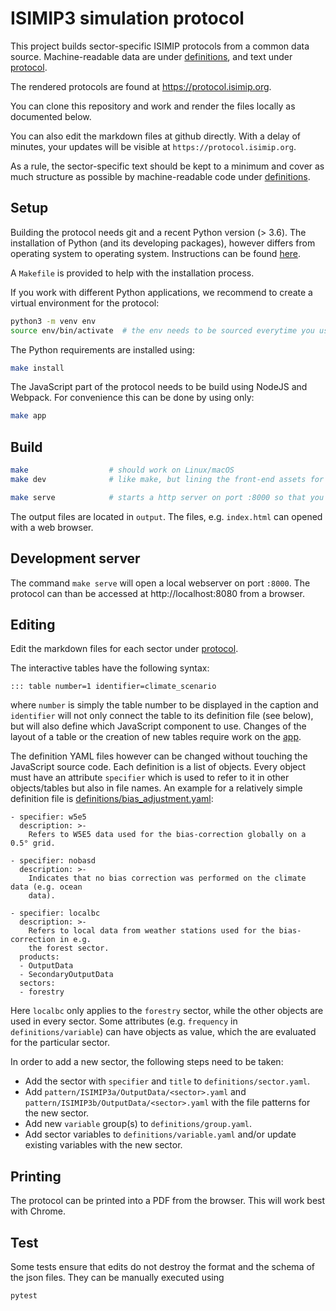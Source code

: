 ISIMIP3 simulation protocol
===========================

This project builds sector-specific ISIMIP protocols from a common data source.
Machine-readable data are under [definitions](definitions/), and text under [protocol](protocol/).

The rendered protocols are found at https://protocol.isimip.org.

You can clone this repository and work and render the files locally as documented below.

You can also edit the markdown files at github directly. With a delay of minutes,
your updates will be visible at `https://protocol.isimip.org`.

As a rule, the sector-specific text should be kept to a minimum and cover
as much structure as possible by machine-readable code under [definitions](definitions/).

Setup
-----

Building the protocol needs git and a recent Python version (> 3.6). The installation of Python (and its developing packages), however differs from operating system to operating system. Instructions can be found [here](https://github.com/ISI-MIP/isimip-qc/blob/main/README.md#prerequisites).

A `Makefile` is provided to help with the installation process.

If you work with different Python applications, we recommend to create a virtual environment for the protocol:

```bash
python3 -m venv env
source env/bin/activate  # the env needs to be sourced everytime you use a new terminal
```

The Python requirements are installed using:

```bash
make install
```

The JavaScript part of the protocol needs to be build using NodeJS and Webpack. For convenience this can be done by using only:

```bash
make app
```


Build
-----

```bash
make                  # should work on Linux/macOS
make dev              # like make, but lining the front-end assets for development

make serve            # starts a http server on port :8000 so that you can access the protocol in your browser
```

The output files are located in `output`. The files, e.g. `index.html` can opened with a web browser.


Development server
------------------

The command `make serve` will open a local webserver on port `:8000`. The protocol can than be accessed at http://localhost:8080 from a browser.


Editing
-------

Edit the markdown files for each sector under [protocol](protocol).

The interactive tables have the following syntax:

```
::: table number=1 identifier=climate_scenario
```

where `number` is simply the table number to be displayed in the caption and `identifier` will not only connect the table to its definition file (see below), but will also define which JavaScript component to use. Changes of the layout of a table or the creation of new tables require work on the [app](app).

The definition YAML files however can be changed without touching the JavaScript source code. Each definition is a list of objects. Every object must have an attribute `specifier` which is used to refer to it in other objects/tables but also in file names. An example for a relatively simple definition file is [definitions/bias_adjustment.yaml](definitions/bias_adjustment.yaml):

```
- specifier: w5e5
  description: >-
    Refers to W5E5 data used for the bias-correction globally on a 0.5° grid.

- specifier: nobasd
  description: >-
    Indicates that no bias correction was performed on the climate data (e.g. ocean
    data).

- specifier: localbc
  description: >-
    Refers to local data from weather stations used for the bias-correction in e.g.
    the forest sector.
  products:
  - OutputData
  - SecondaryOutputData
  sectors:
  - forestry
```

Here `localbc` only applies to the `forestry` sector, while the other objects are used in every sector. Some attributes (e.g. `frequency` in `definitions/variable`) can have objects as value, which the are evaluated for the particular sector.

In order to add a new sector, the following steps need to be taken:

* Add the sector with `specifier` and `title` to `definitions/sector.yaml`.
* Add `pattern/ISIMIP3a/OutputData/<sector>.yaml` and `pattern/ISIMIP3b/OutputData/<sector>.yaml` with the file patterns for the new sector.
* Add new `variable` group(s) to `definitions/group.yaml`.
* Add sector variables to `definitions/variable.yaml` and/or update existing variables with the new sector.


Printing
--------

The protocol can be printed into a PDF from the browser. This will work best with Chrome.


Test
----

Some tests ensure that edits do not destroy the format and the schema of the json files. They can be manually executed using

```
pytest
```
